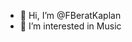 - 👋 Hi, I’m @FBeratKaplan
- 👀 I’m interested in Music
<!---
FBeratKaplan/FBeratKaplan is a ✨ special ✨ repository because its `README.md` (this file) appears on your GitHub profile.
You can click the Preview link to take a look at your changes.
--->
